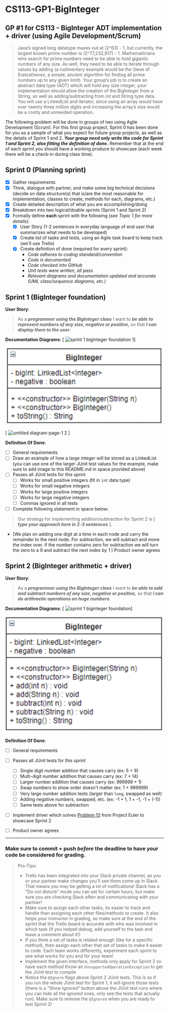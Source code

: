 
# CS113-GP1-BigInteger
## GP #1 for CS113 - BigInteger ADT implementation + driver (using Agile Development/Scrum)

>Java’s signed long datatype maxes out at (2^63) - 1, but currently, the largest known prime number is (2^77,232,917) - 1. Mathematicians who search for prime numbers need to be able to hold gigantic numbers of any size. As well, they need to be able to iterate through values by adding (a rudimentary example would be the Sieve of Eratosthenes, a simple, ancient algorithm for finding all prime numbers up to any given limit). Your group’s job is to create an abstract data type (ADT) which will hold any size integer, your implementation should allow the creation of the BigInteger from a String, as well as adding/subtracting from int and String type data. You will use a LinkedList and iterator, since using an array would have over twenty three million digits and increasing the array’s size would be a costly and unneeded operation.

The following problem will be done in groups of two using Agile Development (Scrum).  For this first group project, Sprint 0 has been done for you as a sample of what you expect for future group projects, as well as the details of Sprint 1 and 2.  ***Your group need only write the code for Sprint 1 and Sprint 2, also fitting the definition of done.***  Remember that at the end of each sprint you should have a working produce to showcase (each week there will be a check-in during class time).

## Sprint 0 (Planning sprint)
- [x] Gather requirements
- [x] Think, dialogue with partner, and make some big technical decisions (decide on data structure(s) that is/are the most reasonable for implementation, classes to create, methods for each, diagrams, etc.)
- [x] Create detailed description of what you are accomplishing/doing
- [x] Breakdown into two logical/doable sprints (Sprint 1 and Sprint 2)
- [x] Formally define **each** sprint with the following (*see Topic 1 for more details*):
	- [x] User Story (1-2 sentences in everyday language of end user that summarizes what needs to be developed)
	- [x] Create list of tasks and tests, using an Agile task board to keep track (we'll use Trello)
	- [x] Create definition of done (required for every sprint):
		- *Code adheres to coding standard/convention*
		- *Code is documented*
		- *Code checked into GitHub*
		- *Unit tests were written, all pass*
		- *Relevant diagrams and documentation updated and accurate (UML class/sequence diagrams, etc.)*

## Sprint 1 (BigInteger foundation)
**User Story**:
>As a ***programmer using the BigInteger class*** I want to ***be able to represent numbers of any size, negative or positive,*** so that ***I can display them to the user***.

**Documentation Diagrams**:
[ ![sprint 1 biginteger foundation 1](https://user-images.githubusercontent.com/31230409/46577132-91e6d600-c993-11e8-9983-bb18752027e8.jpg)]

![UML class diagram for BigInteger Sprint 1](doc/UML_BigInteger_Sprint1.png)

[ ![untitled diagram-page-1 2](https://user-images.githubusercontent.com/31230409/46577108-d7ef6a00-c992-11e8-8e7e-04cc329d0a4d.jpg) ]

**Definition Of Done**:
- [  ] General requirements 
- [  ] Draw an example of how a large integer will be stored as a LinkedList (you can use one of the larger JUnit test values for the example, make sure to add image to this README.md in space provided above)
- [  ] Passes all JUnit tests for this sprint
	- [  ] Works for small positive integers (fit in `int` data type)
	- [  ] Works for small negative integers
	- [  ] Works for large positive integers
	- [  ] Works for large negative integers
	- [  ] Commas ignored in all tests
- [  ] Complete following statement in space below:
>Our strategy for implementing addition/subtraction for Sprint 2 is [ ***type your approach here in 2-3 sentences*** ].
- [We plan on adding one digit at a time in each node and carry the remainder to the next node.  For subtraction, we will subtract and move the index over. if the number contains zero for subtraction we will turn the zero to a 9 and subtract the next index by 1 ] Product owner agrees

## Sprint 2 (BigInteger arithmetic + driver)
**User Story**:
>As a ***programmer using the BigInteger class*** I want to ***be able to add and subtract numbers of any size, negative or positive,*** so that ***I can do arithmetic operations on huge numbers***.

**Documentation Diagrams**:
[  ![sprint 1 biginteger foundation](https://user-images.githubusercontent.com/31230409/46577115-23097d00-c993-11e8-9881-3b5f26075438.jpg)]

![UML class diagram for BigInteger Sprint 2](doc/UML_BigInteger_Sprint2.png)

**Definition Of Done**:
- [  ] General requirements 
- [  ] Passes all JUnit tests for this sprint
	- [  ] Single digit number addition that causes carry (ex: 5 + 9)
	- [  ] Multi-digit number addition that causes carry (ex: 7 + 14)
	- [  ] Larger number addition that causes carry (ex: 999999 + 1)
	- [  ] Swap numbers to show order doesn't matter (ex: 1 + 999999)
	- [  ] Very large number addition tests (larger than `long`, swapped as well)
	- [  ] Adding negative numbers, swapped, etc. (ex: -1 + 1, 1 + -1, -1 + (-1))
	- [  ] Same tests above for subtraction
- [  ] Implement driver which solves [Problem 13](https://projecteuler.net/problem=13) from Project Euler to showcase Sprint 2
- [  ] Product owner agrees


----------
### Make sure to commit + push *before* the deadline to have your code be considered for grading.
>Pro-Tips:
>- Trello has been integrated into your Slack private channel, as you or your partner make changes you'll see them come up in Slack.  That means you may be getting a lot of notifications! Slack has a "Do not disturb" mode you can set for certain hours, but make sure you are checking Slack often and communicating with your partner!
>- Make sure to assign each other tasks, its easier to track and handle than assigning each other files/methods to create.  It also helps your instructor in grading, so make sure at the end of the sprint that the Trello board is accurate with who was involved in which task (if you helped debug, add yourself to the task and leave a comment about it!)
>- If you think a set of tasks is related enough (like for a specific method), then assign each other that set of tasks to make it easier to code.  Each team works differently, experiment each sprint to see what works for you and for your team!
>- Implement the given Interface, methods only apply for Sprint 2 so have each method throw an `UnsupportedOperationException` to get the JUnit test to compile
>- Notice the `@Ignore` flags above Sprint 2 JUnit tests.  This is so if you run the whole JUnit test for Sprint 1, it will ignore those tests (there is a "Show Ignored" button above the JUnit test runs where you can hide all the ignored ones, only see the tests that actually run).  Make sure to remove the `@Ignore`s when you are ready to test Sprint 2!